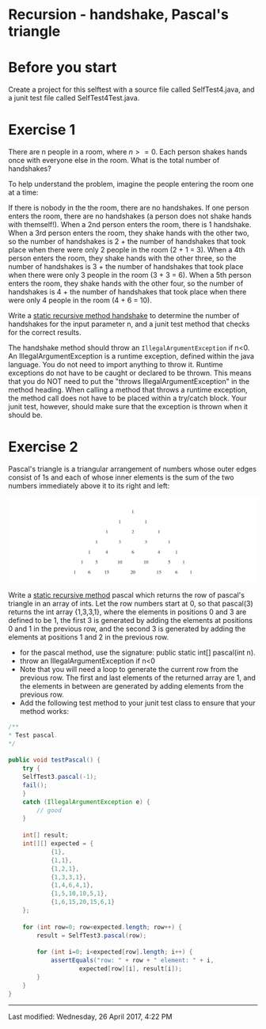 # Recursion - handshake, Pascal's triangle

# Before you start
Create a project for this selftest with a source file called SelfTest4.java, and a junit test file called SelfTest4Test.java.

# Exercise 1
There are n people in a room, where $n >= 0$.  Each person shakes hands once with everyone else in the room.  What is the total number of handshakes?

To help understand the problem, imagine the people entering the room one at a time:

If there is nobody in the the room, there are no handshakes.
If one person enters the room, there are no handshakes (a person does not shake hands with themself!).
When a 2nd person enters the room, there is 1 handshake.
When a 3rd person enters the room, they shake hands with the other two, so the number of handshakes is 2 + the number of handshakes that took place when there were only 2 people in the room (2 + 1 = 3).
When a 4th person enters the room, they shake hands with the other three, so the number of handshakes is 3 + the number of handshakes that took place when there were only 3 people in the room (3 + 3 = 6).
When a 5th person enters the room, they shake hands with the other four, so the number of handshakes is 4 + the number of handshakes that took place when there were only 4 people in the room (4 + 6 = 10).

Write a <ins>static recursive method handshake</ins> to determine the number of handshakes for the input parameter n, and a junit test method that checks for the correct results.

The handshake method should throw an `IllegalArgumentException` if n<0.  An IllegalArgumentException is a runtime exception, defined within the java language.  You do not need to import anything to throw it.  Runtime exceptions do not have to be caught or declared to be thrown.  This means that you do NOT need to put the "throws IllegalArgumentException" in the method heading.  When calling a method that throws a runtime exception, the method call does not have to be placed within a try/catch block.  Your junit test, however, should make sure that the exception is thrown when it should be.

# Exercise 2
Pascal's triangle is a triangular arrangement of numbers whose outer edges consist of 1s and each of whose inner elements is the sum of the two numbers immediately above it to its right and left:

![Image](Pascal_Triangle.png)

Write a <ins>static recursive method</ins> pascal which returns the row of pascal's triangle in an array of ints.  Let the row numbers start at 0, so that pascal(3) returns the int array {1,3,3,1}, where the elements in positions 0 and 3 are defined to be 1, the first 3 is generated by adding the elements at positions 0 and 1 in the previous row, and the second 3 is generated by adding the elements at positions 1 and 2 in the previous row.

- for the pascal method, use the signature: public static int[] pascal(int n).
- throw an IllegalArgumentException if n<0
- Note that you will need a loop to generate the current row from the previous row.  The first and last elements of the returned array are 1, and the elements in between are generated by adding elements from the previous row.
- Add the following test method to your junit test class to ensure that your method works:
```java
/**
* Test pascal.
*/

public void testPascal() {        
    try {
    SelfTest3.pascal(-1);
    fail(); 
    }
    catch (IllegalArgumentException e) {
        // good
    }

    int[] result; 
    int[][] expected = {
            {1},
            {1,1},
            {1,2,1},
            {1,3,3,1},
            {1,4,6,4,1},
            {1,5,10,10,5,1},
            {1,6,15,20,15,6,1}
    };

    for (int row=0; row<expected.length; row++) {
        result = SelfTest3.pascal(row);
            
        for (int i=0; i<expected[row].length; i++) {
            assertEquals("row: " + row + " element: " + i,
                    expected[row][i], result[i]);
        }
    }
}
```

---

Last modified: Wednesday, 26 April 2017, 4:22 PM